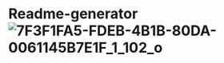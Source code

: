 # Readme-generator![7F3F1FA5-FDEB-4B1B-80DA-0061145B7E1F_1_102_o](https://user-images.githubusercontent.com/116052035/215397204-21907a6a-512c-4919-8fa6-67072841b27f.jpeg)
